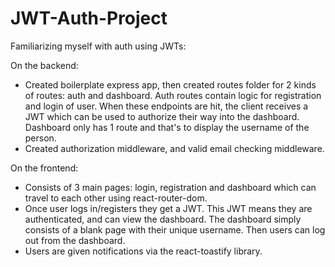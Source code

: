 # JWT-Auth-Project
Familiarizing myself with auth using JWTs: 

On the backend:
- Created boilerplate express app, then created routes folder for 2 kinds of routes: auth and dashboard. Auth routes contain logic for registration and login of user. When these endpoints are hit, the client receives a JWT which can be used to authorize their way into the dashboard. Dashboard only has 1 route and that's to display the username of the person. 
- Created authorization middleware, and valid email checking middleware. 

On the frontend: 
- Consists of 3 main pages: login, registration and dashboard which can travel to each other using react-router-dom. 
- Once user logs in/registers they get a JWT. This JWT means they are authenticated, and can view the dashboard. The dashboard simply consists of a blank page with their unique username. Then users can log out from the dashboard. 
- Users are given notifications via the react-toastify library. 
